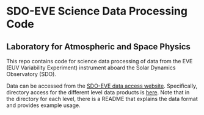 # SDO-EVE Science Data Processing Code

## Laboratory for Atmospheric and Space Physics

This repo contains code for science data processing of data from the EVE (EUV Variability Experiment) instrument aboard the Solar Dynamics Observatory (SDO). 

Data can be accessed from the [SDO-EVE data access website](https://lasp.colorado.edu/eve/data_access/index.html). Specifically, directory access for the different level data products is [here](https://lasp.colorado.edu/eve/data_access/eve_data/products/). Note that in the directory for each level, there is a README that explains the data format and provides example usage. 

